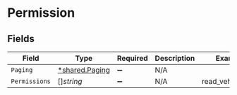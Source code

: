 # Permission


## Fields

| Field                                           | Type                                            | Required                                        | Description                                     | Example                                         |
| ----------------------------------------------- | ----------------------------------------------- | ----------------------------------------------- | ----------------------------------------------- | ----------------------------------------------- |
| `Paging`                                        | [*shared.Paging](../../models/shared/paging.md) | :heavy_minus_sign:                              | N/A                                             |                                                 |
| `Permissions`                                   | []*string*                                      | :heavy_minus_sign:                              | N/A                                             | read_vehicle_info                               |